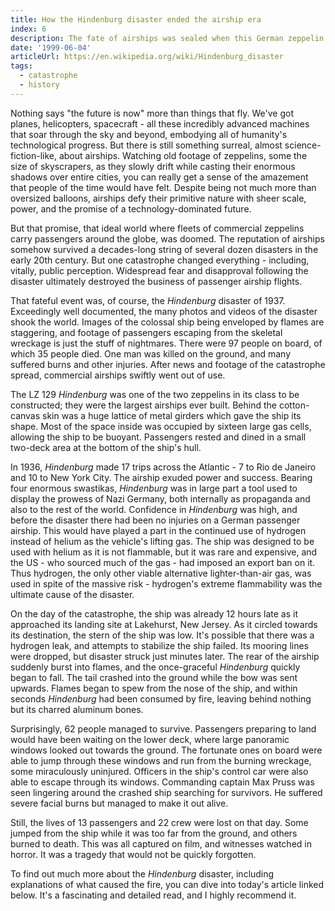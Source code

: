 ```yaml
---
title: How the Hindenburg disaster ended the airship era
index: 6
description: The fate of airships was sealed when this German zeppelin burst into flames in 1937.
date: '1999-06-04'
articleUrl: https://en.wikipedia.org/wiki/Hindenburg_disaster
tags:
  - catastrophe
  - history
---
```


Nothing says "the future is now" more than things that fly. We've got planes, helicopters, spacecraft - all these incredibly advanced machines that soar through the sky and beyond, embodying all of humanity's technological progress. But there is still something surreal, almost science-fiction-like, about airships. Watching old footage of zeppelins, some the size of skyscrapers, as they slowly drift while casting their enormous shadows over entire cities, you can really get a sense of the amazement that people of the time would have felt. Despite being not much more than oversized balloons, airships defy their primitive nature with sheer scale, power, and the promise of a technology-dominated future.

But that promise, that ideal world where fleets of commercial zeppelins carry passengers around the globe, was doomed. The reputation of airships somehow survived a decades-long string of several dozen disasters in the early 20th century. But one catastrophe changed everything - including, vitally, public perception. Widespread fear and disapproval following the disaster ultimately destroyed the business of passenger airship flights.

That fateful event was, of course, the *Hindenburg* disaster of 1937. Exceedingly well documented, the many photos and videos of the disaster shook the world. Images of the colossal ship being enveloped by flames are staggering, and footage of passengers escaping from the skeletal wreckage is just the stuff of nightmares. There were 97 people on board, of which 35 people died. One man was killed on the ground, and many suffered burns and other injuries. After news and footage of the catastrophe spread, commercial airships swiftly went out of use.

The LZ 129 *Hindenburg* was one of the two zeppelins in its class to be constructed; they were the largest airships ever built. Behind the cotton-canvas skin was a huge lattice of metal girders which gave the ship its shape. Most of the space inside was occupied by sixteen large gas cells, allowing the ship to be buoyant. Passengers rested and dined in a small two-deck area at the bottom of the ship's hull. 

In 1936, *Hindenburg* made 17 trips across the Atlantic - 7 to Rio de Janeiro and 10 to New York City. The airship exuded power and success. Bearing four enormous swastikas, *Hindenburg* was in large part a tool used to display the prowess of Nazi Germany, both internally as propaganda and also to the rest of the world. Confidence in *Hindenburg* was high, and before the disaster there had been no injuries on a German passenger airship. This would have played a part in the continued use of hydrogen instead of helium as the vehicle's lifting gas. The ship was designed to be used with helium as it is not flammable, but it was rare and expensive, and the US - who sourced much of the gas - had imposed an export ban on it. Thus hydrogen, the only other viable alternative lighter-than-air gas, was used in spite of the massive risk - hydrogen's extreme flammability was the ultimate cause of the disaster.

On the day of the catastrophe, the ship was already 12 hours late as it approached its landing site at Lakehurst, New Jersey. As it circled towards its destination, the stern of the ship was low. It's possible that there was a hydrogen leak, and attempts to stabilize the ship failed. Its mooring lines were dropped, but disaster struck just minutes later. The rear of the airship suddenly burst into flames, and the once-graceful *Hindenburg* quickly began to fall. The tail crashed into the ground while the bow was sent upwards. Flames began to spew from the nose of the ship, and within seconds *Hindenburg* had been consumed by fire, leaving behind nothing but its charred aluminum bones. 

Surprisingly, 62 people managed to survive. Passengers preparing to land would have been waiting on the lower deck, where large panoramic windows looked out towards the ground. The fortunate ones on board were able to jump through these windows and run from the burning wreckage, some miraculously uninjured. Officers in the ship's control car were also able to escape through its windows. Commanding captain Max Pruss was seen lingering around the crashed ship searching for survivors. He suffered severe facial burns but managed to make it out alive. 

Still, the lives of 13 passengers and 22 crew were lost on that day. Some jumped from the ship while it was too far from the ground, and others burned to death. This was all captured on film, and witnesses watched in horror. It was a tragedy that would not be quickly forgotten. 

To find out much more about the *Hindenburg* disaster, including explanations of what caused the fire, you can dive into today's article linked below. It's a fascinating and detailed read, and I highly recommend it. 